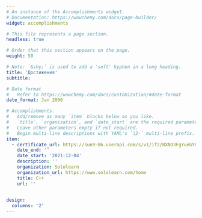 ```yaml
---
# An instance of the Accomplishments widget.
# Documentation: https://wowchemy.com/docs/page-builder/
widget: accomplishments

# This file represents a page section.
headless: true

# Order that this section appears on the page.
weight: 50

# Note: `&shy;` is used to add a 'soft' hyphen in a long heading.
title: 'Достижения'
subtitle:

# Date format
#   Refer to https://wowchemy.com/docs/customization/#date-format
date_format: Jan 2006

# Accomplishments.
#   Add/remove as many `item` blocks below as you like.
#   `title`, `organization`, and `date_start` are the required parameters.
#   Leave other parameters empty if not required.
#   Begin multi-line descriptions with YAML's `|2-` multi-line prefix.
item:
  - certificate_url: https://sun9-86.userapi.com/s/v1/if2/BXNO3FgYueGY8yURL1j5B5En1MoCqalURj9kfpvEWRHVFtBCz9djatSrr9U58auSBRQ6M4OoBtVcTbkTfg9DeUXE.jpg?size=1600x1129&quality=95&type=album
    date_end: ''
    date_start: '2021-12-04'
    description: ''
    organization: Sololearn
    organization_url: https://www.sololearn.com/home
    title: C++
    url: ''
  

design:
  columns: '2'
---
```


